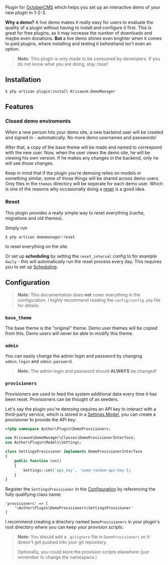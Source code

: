 Plugin for [OctoberCMS](https://octobercms.com/) which helps you set up an interactive demo of your new plugin in 1-2-3.

**Why a demo?** A live demo makes it really easy for users to evaluate the quality of a plugin without having to install and configure it first. This is great for free plugins, as it may increase the number of downloads and maybe even donations. **But** a live demo shines even brighter when it comes to paid plugins, where installing and testing it beforehand isn't even an option.

> **Note:** This plugin is only made to be consumed by developers. If you do not know what you are doing, stay clear!

## Installation

    $ php artisan plugin:install Krisawzm.DemoManager

## Features

### Closed demo enviroments

When a new person hits your demo site, a new backend user will be created and signed in - automatically. No more demo usernames and passwords!

After that, a copy of the base theme will be made and named to correspond with the new user. Now, when the user views the demo site, he will be viewing his own version. If he makes any changes in the backend, only he will see those changes.

Keep in mind that if the plugin you're demoing relies on models or something similar, some of those things will be shared across demo users. Only files in the `themes` directory will be seperate for each demo user. Which is one of the reasons why occasionally doing a [reset](#reset) is a good idea.

### Reset

This plugin provides a really simple way to reset everything (cache, migrations and old themes).

Simply run

    $ php artisan demomanager:reset

to reset everything on the site.

Or set up **scheduling** by setting the `reset_interval` config to for example `daily` - this will automatically run the reset process every day. This requires you to set up [Scheduling](http://laravel.com/docs/5.0/artisan#scheduling-artisan-commands).

## Configuration

> **Note:** This documentation does **not** cover everything in the configuration. I highly recommend reading the `config/config.php` file for details.

### `base_theme`

The base theme is the "original" theme. Demo user themes will be copied from this. Demo users will never be able to modify this theme.

### `admin`

You can easily change the admin login and password by changing `admin.login` and `admin.password`.

> **Note:** The admin login and password should **ALWAYS** be changed!

### `provisioners`

Provisioners are used to feed the system additional data every time it has been reset. Provisioners can be thought of as seeders.

Let's say the plugin you're demoing requires an API key to interact with a third-party service, which is stored in a [Settings Model](https://octobercms.com/docs/plugin/settings#database-settings), you can create a provisioner to provide the API key:

``` php
<?php namespace Author\Plugin\DemoProvisioners;

use Krisawzm\DemoManager\Classes\DemoProvisionerInterface;
use Author\Plugin\Models\Settings;

class SettingsProvisioner implements DemoProvisionerInterface
{
    public function run()
    {
        Settings::set('api_key', 'some-random-api-key');
    }
}
```

Register the `SettingsProvisioner` in the [Configuration](#configuration) by referencing the fully qualifying class name:

    'provisioners' => [
        '\Author\Plugin\DemoProvisioners\SettingsProvisioner'
    ]

I recommend creating a directory named `DemoProvisioners` in your plugin's root directory where you can keep your provision scripts.

> **Note:** You should add a `.gitignore` file in `DemoProvisioners` so it doesn't get pushed into your git repository.
>
> Optionally, you could store the provision scripts elsewhere (just remember to change the namespace.)
